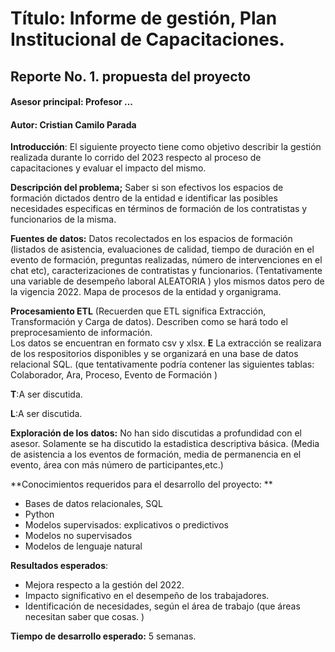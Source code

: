 # Título: Informe de gestión, Plan Institucional de Capacitaciones. 
## Reporte No. 1. propuesta del proyecto
#### Asesor principal: Profesor ...
#### Autor: Cristian Camilo Parada 
**Introducción**: El siguiente proyecto tiene como objetivo describir la gestión realizada durante lo corrido del 2023 respecto al proceso de capacitaciones y evaluar el impacto del mismo. 

**Descripción del problema;** Saber si son efectivos los espacios de formación dictados dentro de la entidad e identificar las posibles necesidades especificas en términos de formación de los contratistas y funcionarios de la misma. 

**Fuentes de datos:** Datos recolectados en los espacios de formación (listados de asistencia, evaluaciones de calidad, tiempo de duración en el evento de formación, preguntas realizadas, número de intervenciones en el chat etc), caracterizaciones de contratistas y funcionarios. (Tentativamente una variable de desempeño laboral ALEATORIA ) ylos mismos datos pero de la vigencia 2022. Mapa de procesos de la entidad y organigrama. 

**Procesamiento ETL** (Recuerden que ETL significa Extracción, Transformación y Carga de datos). Describen como se hará todo el preprocesamiento de información.  
Los datos se encuentran en formato csv y xlsx. 
**E** La extracción se realizara de los respositorios disponibles y se organizará en una base de datos relacional SQL. (que tentativamente podría contener las siguientes tablas: Colaborador, Ara, Proceso, Evento de Formación )

**T**:A ser discutida.

**L**:A ser discutida. 



**Exploración de los datos:** No han sido discutidas a profundidad con el asesor. 
Solamente se ha discutido la estadistica descriptiva básica. (Media de asistencia a los eventos de formación, media de permanencia en el evento, área con más número de participantes,etc.)


**Conocimientos requeridos para el desarrollo del proyecto: **
- Bases de datos relacionales, SQL
- Python
- Modelos supervisados: explicativos o predictivos
- Modelos no supervisados
- Modelos de lenguaje natural

**Resultados esperados**: 
- Mejora respecto a la gestión del 2022. 
- Impacto significativo en el desempeño de los trabajadores. 
- Identificación de necesidades, según el área de trabajo (que áreas necesitan saber que cosas. )

**Tiempo de desarrollo esperado:** 5 semanas. 
